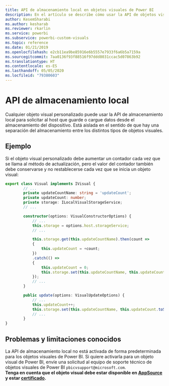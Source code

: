 ```yaml
---
title: API de almacenamiento local en objetos visuales de Power BI
description: En el artículo se describe cómo usar la API de objetos visuales de Power BI para obtener acceso al almacenamiento local del explorador
author: KesemSharabi
ms.author: kesharab
ms.reviewer: rkarlin
ms.service: powerbi
ms.subservice: powerbi-custom-visuals
ms.topic: reference
ms.date: 01/21/2019
ms.openlocfilehash: e2cb11ea9be85916e6b5557e7933f6a6b5a7159a
ms.sourcegitcommit: 7aa0136f93f88516f97ddd8031ccac5d07863b92
ms.translationtype: HT
ms.contentlocale: es-ES
ms.lasthandoff: 05/05/2020
ms.locfileid: "79380603"
---
```

# <a name="local-storage-api"></a>API de almacenamiento local

Cualquier objeto visual personalizado puede usar la API de almacenamiento local para solicitar al host que guarde o cargue datos desde el almacenamiento del dispositivo. Está aislada en el sentido de que hay una separación del almacenamiento entre los distintos tipos de objetos visuales.

## <a name="sample"></a>Ejemplo

Si el objeto visual personalizado debe aumentar un contador cada vez que se llama al método de actualización, pero el valor del contador también debe conservarse y no restablecerse cada vez que se inicia un objeto visual:

```typescript
export class Visual implements IVisual {
        // ...
        private updateCountName: string = 'updateCount';
        private updateCount: number;
        private storage: ILocalVisualStorageService;
        // ...

        constructor(options: VisualConstructorOptions) {
            // ...
            this.storage = options.host.storageService;
            // ...

            this.storage.get(this.updateCountName).then(count =>
            {
                this.updateCount = +count;
            })
            .catch(() =>
            {
                this.updateCount = 0;
                this.storage.set(this.updateCountName, this.updateCount.toString());
            });
            // ...
        }

        public update(options: VisualUpdateOptions) {
            // ...
            this.updateCount++;
            this.storage.set(this.updateCountName, this.updateCount.toString());
            // ...
        }
}
```

## <a name="known-limitations-and-issues"></a>Problemas y limitaciones conocidos

La API de almacenamiento local no está activada de forma predeterminada para los objetos visuales de Power BI. Si quiere activarla para un objeto visual de Power BI, envíe una solicitud al equipo de soporte técnico de objetos visuales de Power BI `pbicvsupport@microsoft.com`.  
**Tenga en cuenta que el objeto visual debe estar disponible en [AppSource](https://appsource.microsoft.com/en-us/marketplace/apps?product=power-bi-visuals) y estar [certificado](https://powerbi.microsoft.com/en-us/documentation/powerbi-custom-visuals-certified/).**
